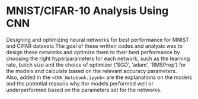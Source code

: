 # MNIST/CIFAR-10 Analysis Using CNN
Designing and optimizing neural networks for best performance for MNIST and CIFAR datasets
The goal of these written codes and analysis was to design these networks and optimize them to their best performance by choosing the right hyperparameters for each network, such as the learning rate, batch size and the choice of optimizer (‘SGD’, ‘adam’, ‘RMSProp’) for the models and calculate based on the relevant accuracy parameters. \
Also, added in the `<CNN_Notebook.ipynb>` are the explanations on the models and the potential reasons why the models performed well or underperformed based on the parameters set for the networks.
